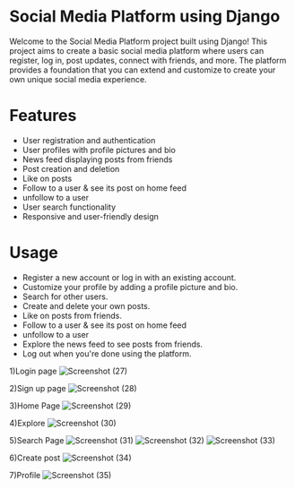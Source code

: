 # Social Media Platform using Django

Welcome to the Social Media Platform project built using Django! This project aims to create a basic social media platform where users can register, log in, post updates, connect with friends, and more. The platform provides a foundation that you can extend and customize to create your own unique social media experience.

# Features

- User registration and authentication
- User profiles with profile pictures and bio
- News feed displaying posts from friends
- Post creation and deletion
- Like on posts
- Follow to a user & see its post on home feed
- unfollow to a user
- User search functionality
- Responsive and user-friendly design

# Usage

- Register a new account or log in with an existing account.
- Customize your profile by adding a profile picture and bio.
- Search for other users.
- Create and delete your own posts.
- Like on posts from friends.
- Follow to a user & see its post on home feed
- unfollow to a user
- Explore the news feed to see posts from friends.
- Log out when you're done using the platform.

1)Login page
![Screenshot (27)](https://github.com/Vishruthi-manoharan/BOB-SOCIAL-MEDIA-APPLICATION/assets/117000750/3f162bef-0d43-4fdc-94a8-c7ee90978dae)

2)Sign up page
![Screenshot (28)](https://github.com/Vishruthi-manoharan/BOB-SOCIAL-MEDIA-APPLICATION/assets/117000750/a324c6d8-6400-406b-a372-5d7b473eb4f5)

3)Home Page
![Screenshot (29)](https://github.com/Vishruthi-manoharan/BOB-SOCIAL-MEDIA-APPLICATION/assets/117000750/d3673cab-09b4-49fa-b812-45ccf5f389ee)

4)Explore
![Screenshot (30)](https://github.com/Vishruthi-manoharan/BOB-SOCIAL-MEDIA-APPLICATION/assets/117000750/a1c49050-d82a-4ef7-a893-f2d87321e5e6)

5)Search Page
![Screenshot (31)](https://github.com/Vishruthi-manoharan/BOB-SOCIAL-MEDIA-APPLICATION/assets/117000750/98d85876-1779-46bc-963c-22bd3e91b39b)
![Screenshot (32)](https://github.com/Vishruthi-manoharan/BOB-SOCIAL-MEDIA-APPLICATION/assets/117000750/5a84728b-bdfe-4db6-88ab-c363ae0172c8)
![Screenshot (33)](https://github.com/Vishruthi-manoharan/BOB-SOCIAL-MEDIA-APPLICATION/assets/117000750/4b427a5e-4a80-468b-be4e-3306df92406f)

6)Create post
![Screenshot (34)](https://github.com/Vishruthi-manoharan/BOB-SOCIAL-MEDIA-APPLICATION/assets/117000750/2f93ec0a-a56d-40f8-a67f-c6ed6a8b4277)

7)Profile
![Screenshot (35)](https://github.com/Vishruthi-manoharan/BOB-SOCIAL-MEDIA-APPLICATION/assets/117000750/4b0b250e-7d52-4750-8d59-fd5c58827442)














